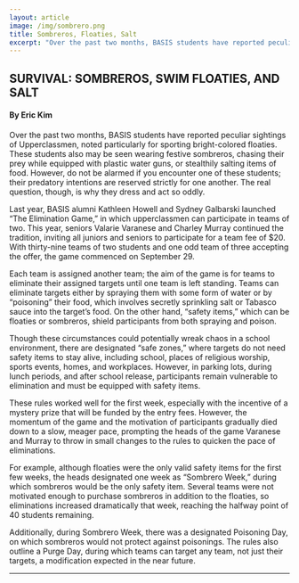 ```yaml
---
layout: article
image: /img/sombrero.png
title: Sombreros, Floaties, Salt
excerpt: "Over the past two months, BASIS students have reported peculiar sightings of Upperclassmen, noted particularly for sporting bright-colored floaties."
---
```


<h2>SURVIVAL: SOMBREROS, SWIM FLOATIES, AND SALT</h2>
<h4>By Eric Kim</h4>

Over the past two months, BASIS students have reported peculiar sightings of Upperclassmen, noted particularly for sporting bright-colored floaties. These students also may be seen wearing festive sombreros, chasing their prey while equipped with plastic water guns, or stealthily salting items of food. However, do not be alarmed if you encounter one of these students; their predatory intentions are reserved strictly for one another. The real question, though, is why they dress and act so oddly.

Last year, BASIS alumni Kathleen Howell and Sydney Galbarski launched “The Elimination Game,” in which upperclassmen can participate in teams of two. This year, seniors Valarie Varanese and Charley Murray continued the tradition, inviting all juniors and seniors to participate for a team fee of $20. With thirty-nine teams of two students and one odd team of three accepting the offer, the game commenced on September 29.

Each team is assigned another team; the aim of the game is for teams to eliminate their assigned targets until one team is left standing. Teams can eliminate targets either by spraying them with some form of water or by “poisoning” their food, which involves secretly sprinkling salt or Tabasco sauce into the target’s food. On the other hand, “safety items,” which can be floaties or sombreros, shield participants from both spraying and poison.

Though these circumstances could potentially wreak chaos in a school environment, there are designated “safe zones,” where targets do not need safety items to stay alive, including school, places of religious worship, sports events, homes, and workplaces. However, in parking lots, during lunch periods, and after school release, participants remain vulnerable to elimination and must be equipped with safety items.

These rules worked well for the first week, especially with the incentive of a mystery prize that will be funded by the entry fees. However, the momentum of the game and the motivation of participants gradually died down to a slow, meager pace, prompting the heads of the game Varanese and Murray to throw in small changes to the rules to quicken the pace of eliminations.

For example, although floaties were the only valid safety items for the first few weeks, the heads designated one week as “Sombrero Week,” during which sombreros would be the only safety item. Several teams were not motivated enough to purchase sombreros in addition to the floaties, so eliminations increased dramatically that week, reaching the halfway point of 40 students remaining.

Additionally, during Sombrero Week, there was a designated Poisoning Day, on which sombreros would not protect against poisonings. The rules also outline a Purge Day, during which teams can target any team, not just their targets, a modification expected in the near future.

<hr style="border-color:#7D7D7D;height:0.5px;">

